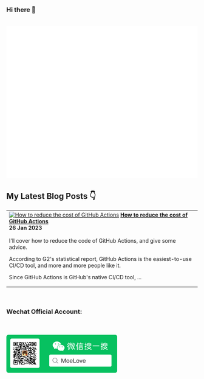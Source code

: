 ### Hi there 👋

<div align="center">
	<br>
		<img src="https://raw.githubusercontent.com/tao12345666333/tao12345666333/master/header.svg" width="800" height="400">
	</br>
</div>

## My Latest Blog Posts 👇
<!-- HASHNODE_BLOG:START -->
<table><tr><td><a href="https://blog.moelove.info/how-to-reduce-the-cost-of-github-actions" title="How to reduce the cost of GitHub Actions"><img src="https://cdn.hashnode.com/res/hashnode/image/upload/v1674763354973/d3fc5240-5e60-478b-9533-4ef6f1c2dc87.png" alt="How to reduce the cost of GitHub Actions"   /></a>
<a href="https://blog.moelove.info/how-to-reduce-the-cost-of-github-actions" title="How to reduce the cost of GitHub Actions"><strong>How to reduce the cost of GitHub Actions</strong></a>
<div><strong>26 Jan 2023</strong></div>
<br/> I'll cover how to reduce the code of GitHub Actions, and give some advice.

According to G2's statistical report, GitHub Actions is the easiest-to-use CI/CD tool, and more and more people like it.

Since GitHub Actions is GitHub's native CI/CD tool, ...</td></tr></table>
<!-- HASHNODE_BLOG:END -->

<div>
	<br>
		<h3>Wechat Official Account:</h3>
	</br>
	<br>
		<img src="https://raw.githubusercontent.com/tao12345666333/collection/master/images/mp-qrcode.png" height="100">
	</br>
	
</div>
